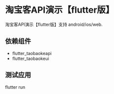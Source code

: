 # 淘宝客API演示【flutter版】

淘宝客API演示【flutter版】支持 android/ios/web.

## 依赖组件
- flutter_taobaokeapi
- flutter_taobaokeui

## 测试应用
flutter run



